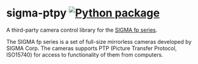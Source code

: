 # sigma-ptpy [![Python package](https://github.com/akabe/sigma-ptpy/actions/workflows/python.yaml/badge.svg)](https://github.com/akabe/sigma-ptpy/actions/workflows/python.yaml)

A third-party camera control library for the [SIGMA fp series](https://www.sigma-global.com/en/cameras/fp/).

The SIGMA fp series is a set of full-size mirrorless cameras developed by SIGMA Corp.
The cameras supports PTP (Picture Transfer Protocol, ISO15740) for access to functionality of them
from computers.
